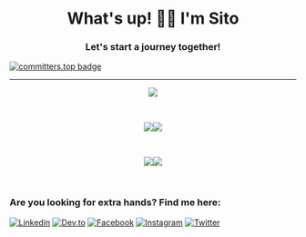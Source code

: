 
<h1 align="center">What's up! 🐱‍👤 I'm Sito</h1>
<h3 align="center">Let's start a journey together!</h3>

[![committers.top badge](https://user-badge.committers.top/cuba/sito8943.svg)](https://user-badge.committers.top/cuba/sito8943)

*************


<div style="text-align:center">

![](http://github-profile-summary-cards.vercel.app/api/cards/profile-details?username=sito8943&theme=aura_dark) 

</div>
<br>
<div style="display: flex; justify-content: center;" >

![](http://github-profile-summary-cards.vercel.app/api/cards/repos-per-language?username=sito8943&theme=aura_dark) 

![](http://github-profile-summary-cards.vercel.app/api/cards/most-commit-language?username=sito8943&theme=aura_dark) 

</div>
<br>
<div style="display: flex; justify-content: center;">

![](http://github-profile-summary-cards.vercel.app/api/cards/stats?username=sito8943&theme=aura_dark) 

![](http://github-profile-summary-cards.vercel.app/api/cards/productive-time?username=sito8943&theme=aura_dark&utcOffset=8) 

</div>

<br>
 
### Are you looking for extra hands? Find me here:
[![Linkedin](https://img.shields.io/badge/-LinkedIn-0A66C2?style=flat&logo=Linkedin&logoColor=white)](https://www.linkedin.com/in/carlos-andres-89556120b/)
[![Dev.to](https://img.shields.io/badge/Dev.to-0A0A0A?style=flat&logo=dev.to&logoColor=white)](https://dev.to/sitonimbus)
[![Facebook](https://img.shields.io/badge/Facebook-1877F2?style=flat&logo=facebook&logoColor=white)](https://www.facebook.com/carlosandres.moragonzalez.7/)
[![Instagram](https://img.shields.io/badge/Instagram-E4405F?style=flat&logo=instagram&logoColor=white)](https://www.instagram.com/carlosandresmoragonzalez/)
[![Twitter](https://img.shields.io/badge/Twitter-5865F2?style=flat&logo=twitter&logoColor=white)](https://twitter.com/sito8943)

